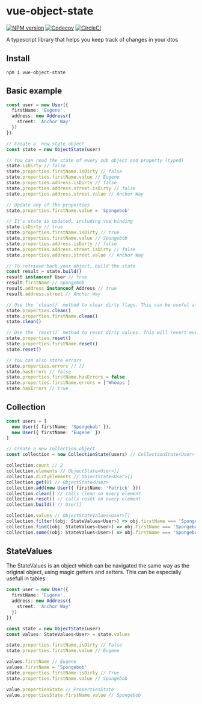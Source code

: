 # vue-object-state

[![NPM version](https://img.shields.io/npm/v/vue-object-state.svg)](https://www.npmjs.com/package/vue-object-state)
[![Codecov](https://img.shields.io/codecov/c/github/crashkonijn/vue-object-state.svg)](https://codecov.io/gh/crashkonijn/vue-object-state)
[![CircleCI](https://img.shields.io/circleci/project/github/crashkonijn/vue-object-state.svg)](https://circleci.com/gh/crashkonijn/vue-object-state)

A typescript library that helps you keep track of changes in your dtos

## Install

```
npm i vue-object-state
```

## Basic example

```typescript
const user = new User({
  firstName: 'Eugene',
  address: new Address({
    street: 'Anchor Way'
  })
})

// Create a  new state object
const state = new ObjectState(user)

// You can read the state of every sub object and property (typed)
state.isDirty // false
state.properties.firstName.isDirty // false
state.properties.firstName.value // Eugene
state.properties.address.isDirty // false
state.properties.address.street.isDirty // false
state.properties.address.street.value // Anchor Way

// Update any of the properties
state.properties.firstName.value = 'Spongebob'

// It's state is updated, including vue binding
state.isDirty // true
state.properties.firstName.isDirty // true
state.properties.firstName.value // Spongebob
state.properties.address.isDirty // false
state.properties.address.street.isDirty // false
state.properties.address.street.value // Anchor Way

// To retrieve back your object, build the state
const result = state.build()
result instanceof User // true
result.firstName // Spongebob
result.address instanceof Address // true
result.address.street // Anchor Way

// Use the `clean()` method to clear dirty flags. This can be useful after a save, all 'original' values will be set to their current values.
state.properties.clean()
state.properties.firstName.clean()
state.clean()

// Use the `reset()` method to reset dirty values. This will revert everything to their original value.
state.properties.reset()
state.properties.firstName.reset()
state.reset()

// You can also store errors
state.properties.errors // []
state.hasErrors // false
state.properties.firstName.hasErrors = false
state.properties.firstName.errors = ['Whoops']
state.hasErrors // true
```

## Collection
```typescript
const users = [
  new User({ firstName: 'Spongebob' }),
  new User({ firstName: 'Eugene' })
]

// Create a new collection object
const collection = new CollectionState(users) // CollectionState<User>

collection.count // 2
collection.elements // ObjectState<User>[]
collection.dirtyElements // ObjectState<User>[]
collection.get(0) // ObjectState<User>
collection.add(new User({ firstName: 'Patrick' }))
collection.clean() // calls clean on every element
collection.reset() // calls reset on every element
collection.build() // User[]

collection.values // ObjectStateValues<User>[]
collection.filter((obj: StateValues<User>) => obj.firstName === 'Spongebob') // ObjectState<User>[]
collection.find((obj: StateValues<User>) => obj.firstName === 'Spongebob') // ObjectState<User> | undefined
collection.some((obj: StateValues<User>) => obj.firstName === 'Spongebob') // boolean
```

## StateValues
The StateValues is an object which can be navigated the same way as the original object, using magic getters and setters. This can be especially usefull in tables.

```typescript
const user = new User({
  firstName: 'Eugene',
  address: new Address({
    street: 'Anchor Way'
  })
})

const state = new ObjectState(user)
const values: StateValues<User> = state.values

state.properties.firstName.isDirty // False
state.properties.firstName.value // Eugene

values.firstName // Eugene
values.firstName = 'Spongebob'
state.properties.firstName.isDirty // True
state.properties.firstName.value // Spongebob

value.propertiesState // PropertiesState
value.propertiesState.firstName.value // Spongebob
```
